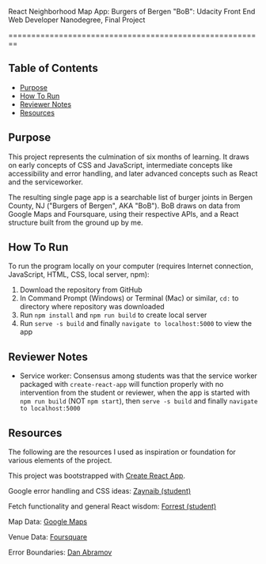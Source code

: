 React Neighborhood Map App: Burgers of Bergen "BoB": Udacity Front End Web Developer Nanodegree, Final Project

========================================================




## Table of Contents

- [Purpose](#purpose)
- [How To Run](#how-to-run)
- [Reviewer Notes](#reviewer-notes)
- [Resources](#resources)


## Purpose

This project represents the culmination of six months of learning. It draws on early concepts of CSS and JavaScript, intermediate concepts like accessibility and error handling, and later advanced concepts such as React and the serviceworker. 

The resulting single page app is a searchable list of burger joints in Bergen County, NJ ("Burgers of Bergen", AKA "BoB"). BoB draws on data from Google Maps and Foursquare, using their respective APIs, and a React structure built from the ground up by me.


## How To Run

To run the program locally on your computer (requires Internet connection, JavaScript, HTML, CSS, local server, npm):
1. Download the repository from GitHub
2. In Command Prompt (Windows) or Terminal (Mac) or similar, `cd:` to directory where repository was downloaded
3. Run `npm install` and `npm run build` to create local server
4. Run `serve -s build` and finally `navigate to localhost:5000` to view the app


## Reviewer Notes

- Service worker: Consensus among students was that the service worker packaged with `create-react-app` will function properly with no intervention from the student or reviewer, when the app is started with `npm run build` (NOT `npm start`), then `serve -s build` and finally `navigate to localhost:5000`


## Resources

The following are the resources I used as inspiration or foundation for various elements of the project.

This project was bootstrapped with [Create React App](https://github.com/facebook/create-react-app).

Google error handling and CSS ideas: [Zaynaib (student)](https://github.com/zaynaib/map/blob/master/src/App.css)

Fetch functionality and general React wisdom: [Forrest (student)](https://www.youtube.com/watch?v=lDVaZY0aG2w&t=0s&list=PL4rQq4MQP1crXuPtruu_eijgOUUXhcUCP&index=7)

Map Data: [Google Maps](https://google.com/maps/)

Venue Data: [Foursquare](https://foursquare.com/)

Error Boundaries: [Dan Abramov](https://codepen.io/gaearon/pen/wqvxGa?editors=0010)